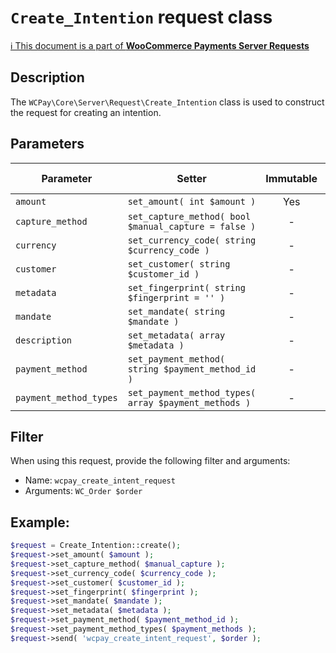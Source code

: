 # `Create_Intention` request class

[ℹ️ This document is a part of __WooCommerce Payments Server Requests__](../requests.md)

## Description

The `WCPay\Core\Server\Request\Create_Intention` class is used to construct the request for creating an intention.

## Parameters


| Parameter              | Setter                                               | Immutable | Required | Default value |
|------------------------|------------------------------------------------------|:---------:|:--------:|:-------------:|
| `amount`               | `set_amount( int $amount )`                          |    Yes    |   Yes    |       -       |
| `capture_method`       | `set_capture_method( bool $manual_capture = false )` |     -     |    -     |       -       |
| `currency`             | `set_currency_code( string $currency_code )`         |     -     |   Yes    |       -       |
| `customer`             | `set_customer( string $customer_id )`                |     -     |    -     |       -       |
| `metadata`             | `set_fingerprint( string $fingerprint = '' )`        |     -     |    -     |       -       |
| `mandate`              | `set_mandate( string $mandate )`                     |     -     |    -     |       -       |
| `description`          | `set_metadata( array $metadata )`                    |     -     |    -     |       -       |
| `payment_method`       | `set_payment_method( string $payment_method_id )`    |     -     |    -     |       -       |
| `payment_method_types` | `set_payment_method_types( array $payment_methods )` |     -     |    -     |       -       |


## Filter

When using this request, provide the following filter and arguments:

- Name: `wcpay_create_intent_request`
- Arguments: `WC_Order $order`

## Example:

```php
$request = Create_Intention::create();
$request->set_amount( $amount );
$request->set_capture_method( $manual_capture );
$request->set_currency_code( $currency_code );
$request->set_customer( $customer_id );
$request->set_fingerprint( $fingerprint );
$request->set_mandate( $mandate );
$request->set_metadata( $metadata );
$request->set_payment_method( $payment_method_id );
$request->set_payment_method_types( $payment_methods );
$request->send( 'wcpay_create_intent_request', $order );
```
